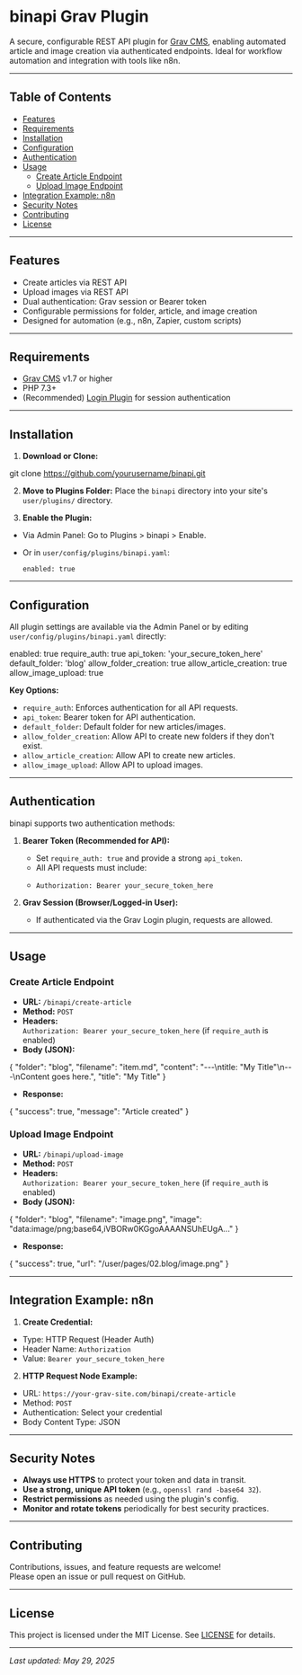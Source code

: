 # binapi Grav Plugin

A secure, configurable REST API plugin for [Grav CMS](https://getgrav.org), enabling automated article and image creation via authenticated endpoints. Ideal for workflow automation and integration with tools like n8n.

---

## Table of Contents

- [Features](#features)
- [Requirements](#requirements)
- [Installation](#installation)
- [Configuration](#configuration)
- [Authentication](#authentication)
- [Usage](#usage)
  - [Create Article Endpoint](#create-article-endpoint)
  - [Upload Image Endpoint](#upload-image-endpoint)
- [Integration Example: n8n](#integration-example-n8n)
- [Security Notes](#security-notes)
- [Contributing](#contributing)
- [License](#license)

---

## Features

- Create articles via REST API
- Upload images via REST API
- Dual authentication: Grav session or Bearer token
- Configurable permissions for folder, article, and image creation
- Designed for automation (e.g., n8n, Zapier, custom scripts)

---

## Requirements

- [Grav CMS](https://getgrav.org) v1.7 or higher
- PHP 7.3+
- (Recommended) [Login Plugin](https://github.com/getgrav/grav-plugin-login) for session authentication

---

## Installation

1. **Download or Clone:**

git clone https://github.com/yourusername/binapi.git

2. **Move to Plugins Folder:**
Place the `binapi` directory into your site's `user/plugins/` directory.

3. **Enable the Plugin:**
- Via Admin Panel: Go to Plugins > binapi > Enable.
- Or in `user/config/plugins/binapi.yaml`:

  ```
  enabled: true
  ```

---

## Configuration

All plugin settings are available via the Admin Panel or by editing `user/config/plugins/binapi.yaml` directly:

enabled: true
require_auth: true
api_token: 'your_secure_token_here'
default_folder: 'blog'
allow_folder_creation: true
allow_article_creation: true
allow_image_upload: true

**Key Options:**

- `require_auth`: Enforces authentication for all API requests.
- `api_token`: Bearer token for API authentication.
- `default_folder`: Default folder for new articles/images.
- `allow_folder_creation`: Allow API to create new folders if they don't exist.
- `allow_article_creation`: Allow API to create new articles.
- `allow_image_upload`: Allow API to upload images.

---

## Authentication

binapi supports two authentication methods:

1. **Bearer Token (Recommended for API):**
   - Set `require_auth: true` and provide a strong `api_token`.
   - All API requests must include:
   - 
     ```
     Authorization: Bearer your_secure_token_here
     ```

2. **Grav Session (Browser/Logged-in User):**
   - If authenticated via the Grav Login plugin, requests are allowed.

---

## Usage

### Create Article Endpoint

- **URL:** `/binapi/create-article`
- **Method:** `POST`
- **Headers:**  
  `Authorization: Bearer your_secure_token_here` (if `require_auth` is enabled)
- **Body (JSON):**
  

{
"folder": "blog",
"filename": "item.md",
"content": "---\ntitle: "My Title"\n---\nContent goes here.",
"title": "My Title"
}

- **Response:**

{ "success": true, "message": "Article created" }

### Upload Image Endpoint

- **URL:** `/binapi/upload-image`
- **Method:** `POST`
- **Headers:**  
`Authorization: Bearer your_secure_token_here` (if `require_auth` is enabled)
- **Body (JSON):**

{
"folder": "blog",
"filename": "image.png",
"image": "data:image/png;base64,iVBORw0KGgoAAAANSUhEUgA..."
}

- **Response:**

{ "success": true, "url": "/user/pages/02.blog/image.png" }

---

## Integration Example: n8n

1. **Create Credential:**
 - Type: HTTP Request (Header Auth)
 - Header Name: `Authorization`
 - Value: `Bearer your_secure_token_here`

2. **HTTP Request Node Example:**
 - URL: `https://your-grav-site.com/binapi/create-article`
 - Method: `POST`
 - Authentication: Select your credential
 - Body Content Type: JSON

---

## Security Notes

- **Always use HTTPS** to protect your token and data in transit.
- **Use a strong, unique API token** (e.g., `openssl rand -base64 32`).
- **Restrict permissions** as needed using the plugin's config.
- **Monitor and rotate tokens** periodically for best security practices.

---

## Contributing

Contributions, issues, and feature requests are welcome!  
Please open an issue or pull request on GitHub.

---

## License

This project is licensed under the MIT License. See [LICENSE](LICENSE) for details.

---

*Last updated: May 29, 2025*


